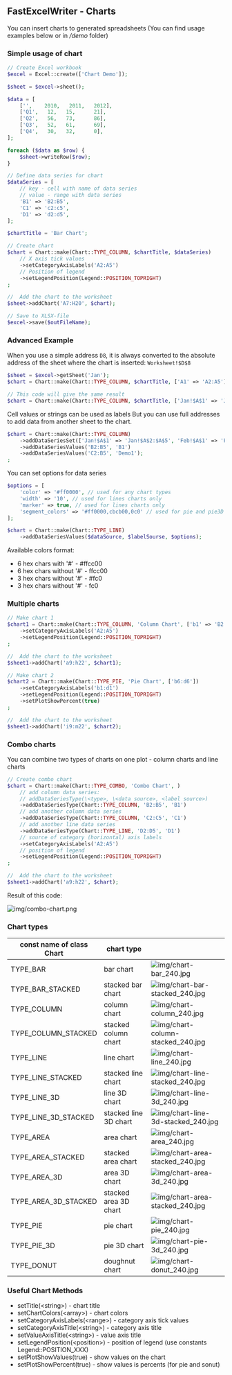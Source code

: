 ## FastExcelWriter - Charts

You can insert charts to generated spreadsheets (You can find usage examples below or in */demo* folder)

### Simple usage of chart

```php
// Create Excel workbook
$excel = Excel::create(['Chart Demo']);

$sheet = $excel->sheet();

$data = [
    ['',	2010,	2011,	2012],
    ['Q1',   12,   15,		21],
    ['Q2',   56,   73,		86],
    ['Q3',   52,   61,		69],
    ['Q4',   30,   32,		0],
];

foreach ($data as $row) {
    $sheet->writeRow($row);
}

// Define data series for chart
$dataSeries = [
    // key - cell with name of data series
    // value - range with data series
    'B1' => 'B2:B5', 
    'C1' => 'c2:c5', 
    'D1' => 'd2:d5',
];

$chartTitle = 'Bar Chart';

// Create chart
$chart = Chart::make(Chart::TYPE_COLUMN, $chartTitle, $dataSeries)
    // X axis tick values
    ->setCategoryAxisLabels('A2:A5')
    // Position of legend
    ->setLegendPosition(Legend::POSITION_TOPRIGHT)
;

//	Add the chart to the worksheet
$sheet->addChart('A7:H20', $chart);

// Save to XLSX-file
$excel->save($outFileName);

```

### Advanced Example

When you use a simple address ```D8```, it is always converted to the absolute address of the sheet 
where the chart is inserted: ```Worksheet!$D$8```
```php
$sheet = $excel->getSheet('Jan');
$chart = Chart::make(Chart::TYPE_COLUMN, $chartTitle, ['A1' => 'A2:A5']);

// This code will give the same result
$chart = Chart::make(Chart::TYPE_COLUMN, $chartTitle, ['Jan!$A$1' => 'Jan!$A$2:$A$5']);
```
Cell values or strings can be used as labels
But you can use full addresses to add data from another sheet to the chart. 
```php
$chart = Chart::make(Chart::TYPE_COLUMN)
    ->addDataSeriesSet(['Jan!$A$1' => 'Jan!$A$2:$A$5', 'Feb!$A$1' => 'Feb!$A$2:$A$5'])
    ->addDataSeriesValues('B2:B5', 'B1')
    ->addDataSeriesValues('C2:B5', 'Demo1');
;
```
You can set options for data series
```php
$options = [
    'color' => '#ff0000', // used for any chart types 
    'width' => '10', // used for lines charts only 
    'marker' => true, // used for lines charts only
    'segment_colors' => '#ff0000,cbcb00,0c0' // used for pie and pie3D
];

$chart = Chart::make(Chart::TYPE_LINE)
    ->addDataSeriesValues($dataSource, $labelSourse, $options);
```    
Available colors format:
* 6 hex chars with '#' - #ffcc00
* 6 hex chars without '#' - ffcc00
* 3 hex chars without '#' - #fc0
* 3 hex chars without '#' - fc0


### Multiple charts

```php
// Make chart 1
$chart1 = Chart::make(Chart::TYPE_COLUMN, 'Column Chart', ['b1' => 'B2:B5', 'c1' => 'c2:c5', 'd1' => 'd2:d5'])
    ->setCategoryAxisLabels('A2:A5')
    ->setLegendPosition(Legend::POSITION_TOPRIGHT)
;

//	Add the chart to the worksheet
$sheet1->addChart('a9:h22', $chart1);

// Make chart 2
$chart2 = Chart::make(Chart::TYPE_PIE, 'Pie Chart', ['b6:d6'])
    ->setCategoryAxisLabels('b1:d1')
    ->setLegendPosition(Legend::POSITION_TOPRIGHT)
    ->setPlotShowPercent(true)
;

//	Add the chart to the worksheet
$sheet1->addChart('i9:m22', $chart2);
```

### Combo charts

You can combine two types of charts on one plot - column charts and line charts

```php
// Create combo chart
$chart = Chart::make(Chart::TYPE_COMBO, 'Combo Chart', )
    // add column data series:
    // addDataSeriesType(\<type>, \<data source>, <label source>) 
    ->addDataSeriesType(Chart::TYPE_COLUMN, 'B2:B5', 'B1')
    // add another column data series
    ->addDataSeriesType(Chart::TYPE_COLUMN, 'C2:C5', 'C1')
    // add another line data series
    ->addDataSeriesType(Chart::TYPE_LINE, 'D2:D5', 'D1')
    // source of category (horizontal) axis labels
    ->setCategoryAxisLabels('A2:A5')
    // position of legend
    ->setLegendPosition(Legend::POSITION_TOPRIGHT)
;

//	Add the chart to the worksheet
$sheet1->addChart('a9:h22', $chart);
```
Result of this code:

![img/combo-chart.png](img/combo-chart.png)


### Chart types

| const name of class<br/>Chart       | chart type            |                                                                         |
|-------------------------------------|-----------------------|-------------------------------------------------------------------------|
| TYPE_BAR                            | bar chart             | ![img/chart-bar_240.jpg](img/chart-bar_240.jpg)                         |
| TYPE_BAR_STACKED                    | stacked bar chart     | ![img/chart-bar-stacked_240.jpg](img/chart-bar-stacked_240.jpg)         |
| TYPE_COLUMN                         | column chart          | ![img/chart-column_240.jpg](img/chart-column_240.jpg)                   |
| TYPE_COLUMN_STACKED                 | stacked column chart  | ![img/chart-column-stacked_240.jpg](img/chart-column-stacked_240.jpg)   |
| TYPE_LINE                           | line chart            | ![img/chart-line_240.jpg](img/chart-line_240.jpg)                       |
| TYPE_LINE_STACKED                   | stacked line chart    | ![img/chart-line-stacked_240.jpg](img/chart-line-stacked_240.jpg)       |
| TYPE_LINE_3D                        | line 3D chart         | ![img/chart-line-3d_240.jpg](img/chart-line-3d_240.jpg)                 |
| TYPE_LINE_3D_STACKED                | stacked line 3D chart | ![img/chart-line-3d-stacked_240.jpg](img/chart-line-3d-stacked_240.jpg) |
| TYPE_AREA                           | area chart            | ![img/chart-area_240.jpg](img/chart-area_240.jpg)                       |
| TYPE_AREA_STACKED                   | stacked area chart    | ![img/chart-area-stacked_240.jpg](img/chart-area-stacked_240.jpg)       |
| TYPE_AREA_3D                        | area 3D chart         | ![img/chart-area-3d_240.jpg](img/chart-area-3d_240.jpg)                 |
| TYPE_AREA_3D_STACKED                | stacked area 3D chart | ![img/chart-area-stacked_240.jpg](img/chart-area-stacked_240.jpg)       |
| TYPE_PIE                            | pie chart             | ![img/chart-pie_240.jpg](img/chart-pie_240.jpg)                         |
| TYPE_PIE_3D                         | pie 3D chart          | ![img/chart-pie-3d_240.jpg](img/chart-pie-3d_240.jpg)                   |
| TYPE_DONUT                          | doughnut chart        | ![img/chart-donut_240.jpg](img/chart-donut_240.jpg)                     |

### Useful Chart Methods

* setTitle(\<string>) - chart title
* setChartColors(\<array>) - chart colors
* setCategoryAxisLabels(\<range>) - category axis tick values
* setCategoryAxisTitle(\<string>) - category axis title
* setValueAxisTitle(\<string>) - value axis title
* setLegendPosition(\<position>) - position of legend (use constants Legend::POSITION_XXX)
* setPlotShowValues(true) - show values on the chart
* setPlotShowPercent(true) - show values is percents (for pie and sonut)
